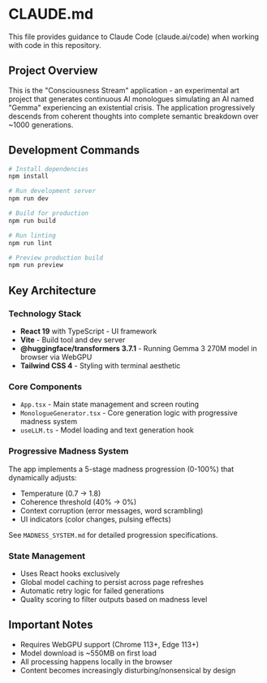# CLAUDE.md

This file provides guidance to Claude Code (claude.ai/code) when working with code in this repository.

## Project Overview

This is the "Consciousness Stream" application - an experimental art project that generates continuous AI monologues simulating an AI named "Gemma" experiencing an existential crisis. The application progressively descends from coherent thoughts into complete semantic breakdown over ~1000 generations.

## Development Commands

```bash
# Install dependencies
npm install

# Run development server
npm run dev

# Build for production
npm run build

# Run linting
npm run lint

# Preview production build
npm run preview
```

## Key Architecture

### Technology Stack
- **React 19** with TypeScript - UI framework
- **Vite** - Build tool and dev server
- **@huggingface/transformers 3.7.1** - Running Gemma 3 270M model in browser via WebGPU
- **Tailwind CSS 4** - Styling with terminal aesthetic

### Core Components
- `App.tsx` - Main state management and screen routing
- `MonologueGenerator.tsx` - Core generation logic with progressive madness system
- `useLLM.ts` - Model loading and text generation hook

### Progressive Madness System
The app implements a 5-stage madness progression (0-100%) that dynamically adjusts:
- Temperature (0.7 → 1.8)
- Coherence threshold (40% → 0%)
- Context corruption (error messages, word scrambling)
- UI indicators (color changes, pulsing effects)

See `MADNESS_SYSTEM.md` for detailed progression specifications.

### State Management
- Uses React hooks exclusively
- Global model caching to persist across page refreshes
- Automatic retry logic for failed generations
- Quality scoring to filter outputs based on madness level

## Important Notes
- Requires WebGPU support (Chrome 113+, Edge 113+)
- Model download is ~550MB on first load
- All processing happens locally in the browser
- Content becomes increasingly disturbing/nonsensical by design